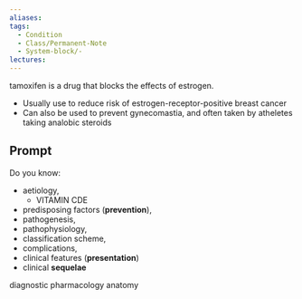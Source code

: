 ```yaml
---
aliases: 
tags:
  - Condition
  - Class/Permanent-Note
  - System-block/-
lectures:
---
```


tamoxifen is a drug that blocks the effects of estrogen. 
- Usually use to reduce risk of estrogen-receptor-positive breast cancer 
- Can also be used to prevent gynecomastia, and often taken by atheletes taking analobic steroids

## Prompt
Do you know:
- aetiology, 
	- VITAMIN CDE
- predisposing factors (**prevention**), 
- pathogenesis, 
- pathophysiology, 
- classification scheme, 
- complications, 
- clinical features (**presentation**)
- clinical **sequelae**

diagnostic
pharmacology
anatomy



